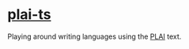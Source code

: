 # [plai-ts](https://github.com/BestFriendChris/plai-ts)

Playing around writing languages using the [PLAI](http://cs.brown.edu/courses/csci1730/2012/book/) text.
